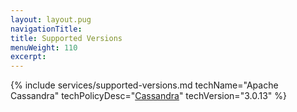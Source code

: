 ```yaml
---
layout: layout.pug
navigationTitle:
title: Supported Versions
menuWeight: 110
excerpt:
---
```


{% include services/supported-versions.md
    techName="Apache Cassandra"
    techPolicyDesc="[Cassandra](http://cassandra.apache.org/download/)"
    techVersion="3.0.13" %}
